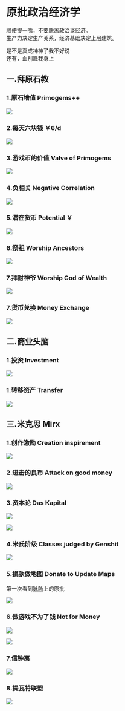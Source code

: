 # 原批政治经济学

顺便提一嘴，不要脱离政治谈经济。  
生产力决定生产关系，经济基础决定上层建筑。

是不是真成神神了我不好说  
还有，血别溅我身上  


## 一.拜原石教

### 1.原石增值   Primogems++

![](https://github.com/DreamingCats/GenshitJokes/raw/main/genshitjokes/原批政治经济学/拜原石教/原石增值.jpg)

### 2.每天六块钱   ￥6/d

![](https://github.com/DreamingCats/GenshitJokes/raw/main/genshitjokes/原批政治经济学/拜原石教/每天六块钱.jpg)

### 3.游戏币的价值   Valve of Primogems

![](https://github.com/DreamingCats/GenshitJokes/raw/main/genshitjokes/原批政治经济学/拜原石教/游戏币的价值.jpg)

### 4.负相关   Negative Correlation

![](https://github.com/DreamingCats/GenshitJokes/raw/main/genshitjokes/原批政治经济学/拜原石教/负相关.jpg)

### 5.潜在货币   Potential ￥

![](https://github.com/DreamingCats/GenshitJokes/raw/main/genshitjokes/原批政治经济学/拜原石教/潜在货币.jpg)

### 6.祭祖   Worship Ancestors

![](https://github.com/DreamingCats/GenshitJokes/raw/main/genshitjokes/原批政治经济学/拜原石教/祭祖.jpg)

### 7.拜财神爷   Worship God of Wealth

![](https://github.com/DreamingCats/GenshitJokes/raw/main/genshitjokes/原批政治经济学/拜原石教/拜财神爷.jpg)

### 7.货币兑换    Money Exchange

![](https://github.com/DreamingCats/GenshitJokes/raw/main/genshitjokes/原批政治经济学/拜原石教/货币兑换.jpg)

## 二.商业头脑

### 1.投资   Investment

![](https://github.com/DreamingCats/GenshitJokes/raw/main/genshitjokes/原批政治经济学/商业头脑/投资.jpg)

### 1.转移资产    Transfer

![](https://github.com/DreamingCats/GenshitJokes/raw/main/genshitjokes/原批政治经济学/商业头脑/转移资产.jpg)

## 三.米克思    Mirx

### 1.创作激励  Creation inspirement

![](https://github.com/DreamingCats/GenshitJokes/raw/main/genshitjokes/原批政治经济学/创作激励.jpg)

### 2.进击的良币 Attack on good money

![](https://github.com/DreamingCats/GenshitJokes/raw/main/genshitjokes/原批政治经济学/进击的良币.jpg)

### 3.资本论  Das Kapital

![](https://github.com/DreamingCats/GenshitJokes/raw/main/genshitjokes/原批政治经济学/资本论1.jpg)

![](https://github.com/DreamingCats/GenshitJokes/raw/main/genshitjokes/原批政治经济学/资本论2.jpg)

### 4.米氏阶级   Classes judged by Genshit

![](https://github.com/DreamingCats/GenshitJokes/raw/main/genshitjokes/原批政治经济学/米氏阶级.jpg)

### 5.捐款做地图   Donate to Update Maps

第一次看到[脉脉](https://maimai.cn/)上的原批

![](https://github.com/DreamingCats/GenshitJokes/raw/main/genshitjokes/原批政治经济学/捐款做地图.jpg)

### 6.做游戏不为了钱   Not for Money

![](https://github.com/DreamingCats/GenshitJokes/raw/main/genshitjokes/原批政治经济学/做游戏不为了钱.jpg)

![](https://github.com/DreamingCats/GenshitJokes/raw/main/genshitjokes/原批政治经济学/不以钱为目的.jpg)

### 7.信钟离

![](https://github.com/DreamingCats/GenshitJokes/raw/main/genshitjokes/原批政治经济学/信钟离.jpg)

### 8.提瓦特联盟

![](https://github.com/DreamingCats/GenshitJokes/raw/main/genshitjokes/原批政治经济学/提瓦特联盟.jpg)